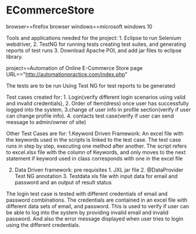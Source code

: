 # ECommerceStore

<selenium web driver automation>

browser==firefox browser
windows==microsoft windows 10

Tools and applications needed for the project: 1. Eclipse to run Selenium webdriver,
						2. TestNG for running tests creating test suites, and generating reports of test runs
						3. Download Apache POI, and add jar files to eclipse library.
					
	
project==Automation of Online E-Commerce Store
page URL=="http://automationpractice.com/index.php"

The tests are to be run  Using Test NG for test reports to be generated

Test cases created for: 1. Login(verify different login scenarios using valid and invalid credentials),
				2. Order of Item(dress) once user has successfully logged into the system,
				3.change of user info in profile section(verify if user can change profile info).
				4. contacts test case(verify if user can send message to admin/owner of site)
				
Other Test Cases are for:
1.Keyword Driven Framework: An excel file with the keywords used in the scripts is linked to the test case.
	The test case runs in step by step, executing one method after another. 
	The script refers to excel.xlsx file with the column of Keywords, and only moves to the next statement if 
	keyword used in class corresponds with one in the excel file
	
2. Data Driven framework: 
pre requisites
		1. JXL jar file
		2. @DataProvider Test NG annotation
		3. Testdata xls file with input data for email and password and an output of result status

The login test case is tested with different credentials of email and password combinations.
	The credentials are contained in an excel file with different data sets of email, and password.
	This is used to verify if user can be able to log into the system by providing invalid email and invalid password.
	And also the error message displayed when user tries to login using the different credentials.
				

